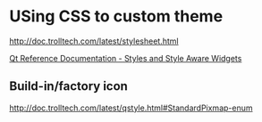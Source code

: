 #  USing CSS to custom theme

http://doc.trolltech.com/latest/stylesheet.html

[Qt Reference Documentation - Styles and Style Aware Widgets](http://doc.trolltech.com/latest/style-reference.html)

## Build-in/factory icon

 http://doc.trolltech.com/latest/qstyle.html#StandardPixmap-enum
